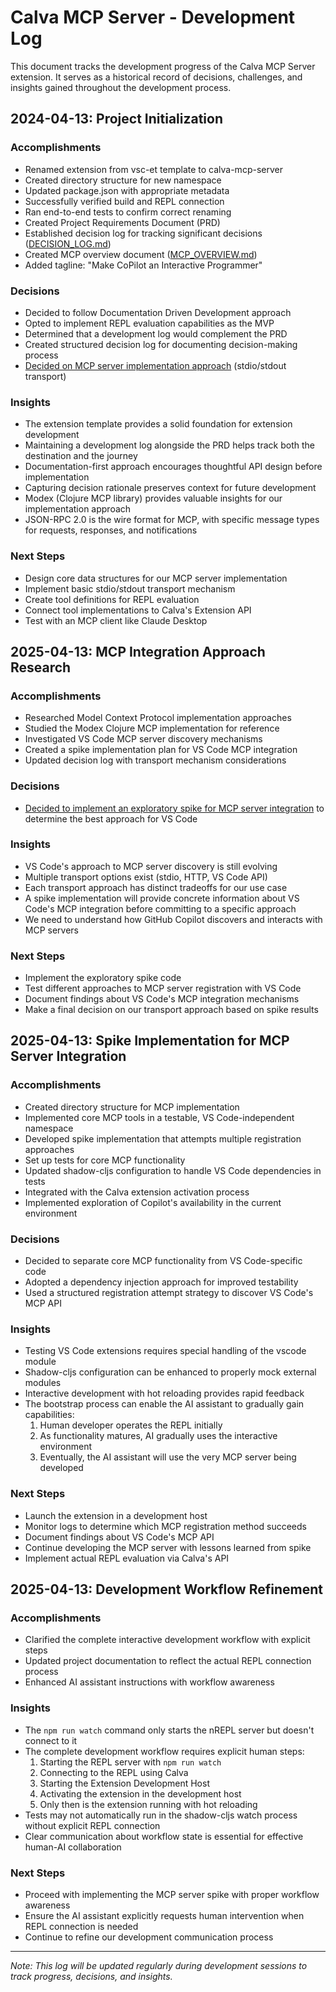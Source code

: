 # Calva MCP Server - Development Log

This document tracks the development progress of the Calva MCP Server extension. It serves as a historical record of decisions, challenges, and insights gained throughout the development process.

## 2024-04-13: Project Initialization

### Accomplishments
- Renamed extension from vsc-et template to calva-mcp-server
- Created directory structure for new namespace
- Updated package.json with appropriate metadata
- Successfully verified build and REPL connection
- Ran end-to-end tests to confirm correct renaming
- Created Project Requirements Document (PRD)
- Established decision log for tracking significant decisions ([DECISION_LOG.md](./DECISION_LOG.md))
- Created MCP overview document ([MCP_OVERVIEW.md](./MCP_OVERVIEW.md))
- Added tagline: "Make CoPilot an Interactive Programmer"

### Decisions
- Decided to follow Documentation Driven Development approach
- Opted to implement REPL evaluation capabilities as the MVP
- Determined that a development log would complement the PRD
- Created structured decision log for documenting decision-making process
- [Decided on MCP server implementation approach](./DECISION_LOG.md#2025-04-13-mcp-server-implementation-approach) (stdio/stdout transport)

### Insights
- The extension template provides a solid foundation for extension development
- Maintaining a development log alongside the PRD helps track both the destination and the journey
- Documentation-first approach encourages thoughtful API design before implementation
- Capturing decision rationale preserves context for future development
- Modex (Clojure MCP library) provides valuable insights for our implementation approach
- JSON-RPC 2.0 is the wire format for MCP, with specific message types for requests, responses, and notifications

### Next Steps
- Design core data structures for our MCP server implementation
- Implement basic stdio/stdout transport mechanism
- Create tool definitions for REPL evaluation
- Connect tool implementations to Calva's Extension API
- Test with an MCP client like Claude Desktop

## 2025-04-13: MCP Integration Approach Research

### Accomplishments
- Researched Model Context Protocol implementation approaches
- Studied the Modex Clojure MCP implementation for reference
- Investigated VS Code MCP server discovery mechanisms
- Created a spike implementation plan for VS Code MCP integration
- Updated decision log with transport mechanism considerations

### Decisions
- [Decided to implement an exploratory spike for MCP server integration](./DECISION_LOG.md#2025-04-13-mcp-server-integration-approach-for-vs-code) to determine the best approach for VS Code

### Insights
- VS Code's approach to MCP server discovery is still evolving
- Multiple transport options exist (stdio, HTTP, VS Code API)
- Each transport approach has distinct tradeoffs for our use case
- A spike implementation will provide concrete information about VS Code's MCP integration before committing to a specific approach
- We need to understand how GitHub Copilot discovers and interacts with MCP servers

### Next Steps
- Implement the exploratory spike code
- Test different approaches to MCP server registration with VS Code
- Document findings about VS Code's MCP integration mechanisms
- Make a final decision on our transport approach based on spike results

## 2025-04-13: Spike Implementation for MCP Server Integration

### Accomplishments
- Created directory structure for MCP implementation
- Implemented core MCP tools in a testable, VS Code-independent namespace
- Developed spike implementation that attempts multiple registration approaches
- Set up tests for core MCP functionality
- Updated shadow-cljs configuration to handle VS Code dependencies in tests
- Integrated with the Calva extension activation process
- Implemented exploration of Copilot's availability in the current environment

### Decisions
- Decided to separate core MCP functionality from VS Code-specific code
- Adopted a dependency injection approach for improved testability
- Used a structured registration attempt strategy to discover VS Code's MCP API

### Insights
- Testing VS Code extensions requires special handling of the vscode module
- Shadow-cljs configuration can be enhanced to properly mock external modules
- Interactive development with hot reloading provides rapid feedback
- The bootstrap process can enable the AI assistant to gradually gain capabilities:
  1. Human developer operates the REPL initially
  2. As functionality matures, AI gradually uses the interactive environment
  3. Eventually, the AI assistant will use the very MCP server being developed

### Next Steps
- Launch the extension in a development host
- Monitor logs to determine which MCP registration method succeeds
- Document findings about VS Code's MCP API
- Continue developing the MCP server with lessons learned from spike
- Implement actual REPL evaluation via Calva's API

## 2025-04-13: Development Workflow Refinement

### Accomplishments
- Clarified the complete interactive development workflow with explicit steps
- Updated project documentation to reflect the actual REPL connection process
- Enhanced AI assistant instructions with workflow awareness

### Insights
- The `npm run watch` command only starts the nREPL server but doesn't connect to it
- The complete development workflow requires explicit human steps:
  1. Starting the REPL server with `npm run watch`
  2. Connecting to the REPL using Calva
  3. Starting the Extension Development Host
  4. Activating the extension in the development host
  5. Only then is the extension running with hot reloading
- Tests may not automatically run in the shadow-cljs watch process without explicit REPL connection
- Clear communication about workflow state is essential for effective human-AI collaboration

### Next Steps
- Proceed with implementing the MCP server spike with proper workflow awareness
- Ensure the AI assistant explicitly requests human intervention when REPL connection is needed
- Continue to refine our development communication process

---
*Note: This log will be updated regularly during development sessions to track progress, decisions, and insights.*